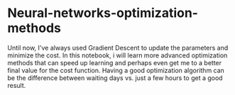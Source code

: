 # Neural-networks-optimization-methods
Until now, I've always used Gradient Descent to update the parameters and minimize the cost. In this notebook, i will learn more advanced optimization methods that can speed up learning and perhaps even get me to a better final value for the cost function. Having a good optimization algorithm can be the difference between waiting days vs. just a few hours to get a good result.
